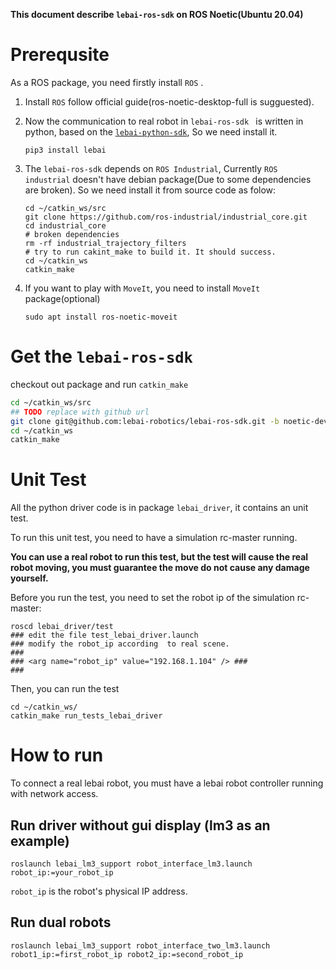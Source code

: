**This document describe `lebai-ros-sdk` on ROS Noetic(Ubuntu 20.04)**

# Prerequsite

As a ROS package, you need firstly install `ROS` .

1. Install `ROS` follow official guide(ros-noetic-desktop-full is sugguested).

2. Now the communication to real robot in `lebai-ros-sdk `  is written in python, based on the [`lebai-python-sdk`](https://github.com/lebai-robotics/lebai-python-sdk), So we need install it.

   ```
   pip3 install lebai
   ```

3. The `lebai-ros-sdk` depends on `ROS Industrial`, Currently `ROS industrial` doesn't have debian package(Due to some dependencies are broken). So we need install it from source code as folow:

   ```
   cd ~/catkin_ws/src
   git clone https://github.com/ros-industrial/industrial_core.git 
   cd industrial_core
   # broken dependencies
   rm -rf industrial_trajectory_filters
   # try to run cakint_make to build it. It should success.
   cd ~/catkin_ws
   catkin_make
   ```

4. If you want to play with `MoveIt`, you need to install `MoveIt` package(optional)

   ```sudo apt install ros-noetic-moveit```



# Get the `lebai-ros-sdk`

checkout out package and run `catkin_make`

```bash
cd ~/catkin_ws/src
## TODO replace with github url
git clone git@github.com:lebai-robotics/lebai-ros-sdk.git -b noetic-dev
cd ~/catkin_ws
catkin_make
```

# Unit Test

All the python driver code is in package `lebai_driver`, it contains an unit test.

To run this unit test, you need to have a simulation rc-master running.

**You can use a real robot to run this test, but the test will cause the real robot moving, you must guarantee the move do not cause any damage yourself.**

Before you run the test, you need to set the robot ip of the simulation rc-master:

```
roscd lebai_driver/test
### edit the file test_lebai_driver.launch
### modify the robot_ip according  to real scene.
###
### <arg name="robot_ip" value="192.168.1.104" /> ###
###
```

Then, you can run the test

```
cd ~/catkin_ws/
catkin_make run_tests_lebai_driver
```

# How to run

To connect a real lebai robot, you must have a lebai robot controller running with network access.

## Run driver without gui display (lm3 as an example)

```
roslaunch lebai_lm3_support robot_interface_lm3.launch robot_ip:=your_robot_ip
```

`robot_ip` is the robot's physical IP address.

## Run dual robots

```
roslaunch lebai_lm3_support robot_interface_two_lm3.launch robot1_ip:=first_robot_ip robot2_ip:=second_robot_ip
```

